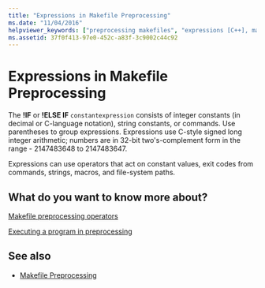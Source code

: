 ```yaml
---
title: "Expressions in Makefile Preprocessing"
ms.date: "11/04/2016"
helpviewer_keywords: ["preprocessing makefiles", "expressions [C++], makefile preprocessing", "makefiles, preprocessing"]
ms.assetid: 37f0f413-97e0-452c-a83f-3c9002c44c92
---
```

# Expressions in Makefile Preprocessing

The **!IF** or **!ELSE IF** `constantexpression` consists of integer constants (in decimal or C-language notation), string constants, or commands. Use parentheses to group expressions. Expressions use C-style signed long integer arithmetic; numbers are in 32-bit two's-complement form in the range - 2147483648 to 2147483647.

Expressions can use operators that act on constant values, exit codes from commands, strings, macros, and file-system paths.

## What do you want to know more about?

[Makefile preprocessing operators](../build/makefile-preprocessing-operators.md)

[Executing a program in preprocessing](../build/executing-a-program-in-preprocessing.md)

## See also

- [Makefile Preprocessing](../build/makefile-preprocessing.md)
